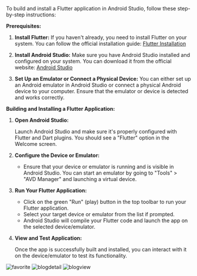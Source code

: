 
To build and install a Flutter application in Android Studio, follow these step-by-step instructions:

**Prerequisites:**

1. **Install Flutter:** If you haven't already, you need to install Flutter on your system. You can follow the official installation guide: [Flutter Installation](https://flutter.dev/docs/get-started/install)

2. **Install Android Studio:** Make sure you have Android Studio installed and configured on your system. You can download it from the official website: [Android Studio](https://developer.android.com/studio)

3. **Set Up an Emulator or Connect a Physical Device:** You can either set up an Android emulator in Android Studio or connect a physical Android device to your computer. Ensure that the emulator or device is detected and works correctly.

**Building and Installing a Flutter Application:**

1. **Open Android Studio:**

   Launch Android Studio and make sure it's properly configured with Flutter and Dart plugins. You should see a "Flutter" option in the Welcome screen.


4. **Configure the Device or Emulator:**

   - Ensure that your device or emulator is running and is visible in Android Studio. You can start an emulator by going to "Tools" > "AVD Manager" and launching a virtual device.

5. **Run Your Flutter Application:**

   - Click on the green "Run" (play) button in the top toolbar to run your Flutter application.
   - Select your target device or emulator from the list if prompted.
   - Android Studio will compile your Flutter code and launch the app on the selected device/emulator.

6. **View and Test Application:**

   Once the app is successfully built and installed, you can interact with it on the device/emulator to test its functionality.

![favorite](https://github.com/warlockcode/blog_applicaton/assets/51631418/45e57476-3c3d-441e-b47c-c968c57c7000)
![blogdetail](https://github.com/warlockcode/blog_applicaton/assets/51631418/99e59cf2-f76a-4f20-aeb6-9be4bb754847)
![blogview](https://github.com/warlockcode/blog_applicaton/assets/51631418/b37318db-31fb-43bc-8164-dfb6d723b119)

